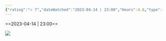 ```yaml
---
{"rating":"⭐ 7","dateWatched":"2023-04-14 | 23:00","Hours":4.6,"type":"series","subType":"series","title":"My Home Hero","englishTitle":"My Home Hero","year":2023,"dataSource":"MALAPI","url":"https://myanimelist.net/anime/52092/My_Home_Hero","id":52092,"genres":["Drama","Suspense"],"studios":["Tezuka Productions"],"episodes":12,"duration":"23 min per ep","onlineRating":7.04,"actors":null,"image":"https://cdn.myanimelist.net/images/anime/1525/132959.jpg","released":true,"streamingServices":null,"airing":true,"airedFrom":"02/04/2023","airedTo":"01/01/1970","watched":false,"lastWatched":"","personalRating":0,"tags":["mediaDB/tv/series"],"dg-publish":true,"permalink":"/media-db/series/my-home-hero-2023/","dgPassFrontmatter":true,"noteIcon":"1","created":"2023-11-14T21:08:36.097+05:30","updated":"2023-12-10T09:49:29.619+05:30"}
---
```


==2023-04-14 | 23:00==

<img src="https://cdn.myanimelist.net/images/anime/1525/132959.jpg">